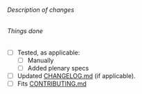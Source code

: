 ###### Description of changes

###### Things done

- [ ] Tested, as applicable:
  - [ ] Manually
  - [ ] Added plenary specs
- [ ] Updated [CHANGELOG.md](https://github.com/MrcJkb/haskell-tools.nvim/blob/master/CHANGELOG.md) (if applicable).
- [ ] Fits [CONTRIBUTING.md](https://github.com/MrcJkb/haskell-tools.nvim/blob/master/CONTRIBUTING.md)
